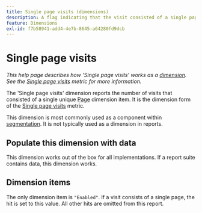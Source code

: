 ```yaml
---
title: Single page visits (dimensions)
description: A flag indicating that the visit consisted of a single page.
feature: Dimensions
exl-id: f7b58941-add4-4e7b-8645-a64280fd9dcb
---
```

# Single page visits

*This help page describes how 'Single page visits' works as a [dimension](overview.md). See the [Single page visits](../metrics/single-page-visits.md) metric for more information.*

The 'Single page visits' dimension reports the number of visits that consisted of a single unique [Page](page.md) dimension item. It is the dimension form of the [Single page visits](../metrics/single-page-visits.md) metric.

This dimension is most commonly used as a component within [segmentation](../segmentation/seg-home.md). It is not typically used as a dimension in reports.

## Populate this dimension with data

This dimension works out of the box for all implementations. If a report suite contains data, this dimension works.

## Dimension items

The only dimension item is `"Enabled"`. If a visit consists of a single page, the hit is set to this value. All other hits are omitted from this report.
